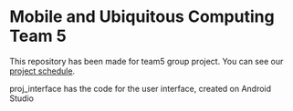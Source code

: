 # Mobile and Ubiquitous Computing Team 5
This repository has been made for team5 group project. You can see our [project schedule](https://docs.google.com/document/d/1aC-dAxUYKr6cr6snZD1Pqozimb1jg35FRHoPwrO7174/edit?usp=sharing). 

proj_interface has the code for the user interface, created on Android Studio

